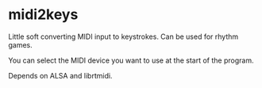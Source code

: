 # midi2keys
Little soft converting MIDI input to keystrokes. Can be used for rhythm games.

You can select the MIDI device you want to use at the start of the program.

Depends on ALSA and librtmidi.
